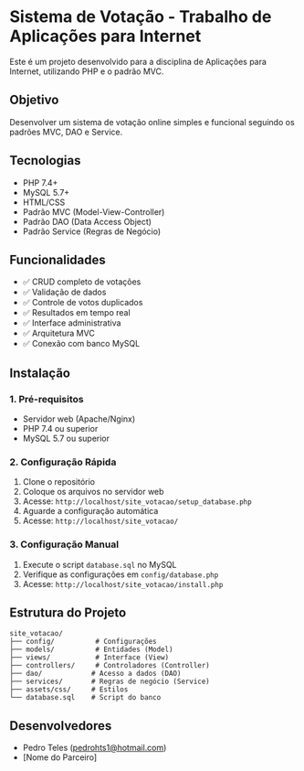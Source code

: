 # Sistema de Votação - Trabalho de Aplicações para Internet

Este é um projeto desenvolvido para a disciplina de Aplicações para Internet, utilizando PHP e o padrão MVC.

## Objetivo
Desenvolver um sistema de votação online simples e funcional seguindo os padrões MVC, DAO e Service.

## Tecnologias
- PHP 7.4+
- MySQL 5.7+
- HTML/CSS
- Padrão MVC (Model-View-Controller)
- Padrão DAO (Data Access Object)
- Padrão Service (Regras de Negócio)

## Funcionalidades
- ✅ CRUD completo de votações
- ✅ Validação de dados
- ✅ Controle de votos duplicados
- ✅ Resultados em tempo real
- ✅ Interface administrativa
- ✅ Arquitetura MVC
- ✅ Conexão com banco MySQL

## Instalação

### 1. Pré-requisitos
- Servidor web (Apache/Nginx)
- PHP 7.4 ou superior
- MySQL 5.7 ou superior

### 2. Configuração Rápida
1. Clone o repositório
2. Coloque os arquivos no servidor web
3. Acesse: `http://localhost/site_votacao/setup_database.php`
4. Aguarde a configuração automática
5. Acesse: `http://localhost/site_votacao/`

### 3. Configuração Manual
1. Execute o script `database.sql` no MySQL
2. Verifique as configurações em `config/database.php`
3. Acesse: `http://localhost/site_votacao/install.php`

## Estrutura do Projeto
```
site_votacao/
├── config/          # Configurações
├── models/          # Entidades (Model)
├── views/           # Interface (View)
├── controllers/     # Controladores (Controller)
├── dao/            # Acesso a dados (DAO)
├── services/       # Regras de negócio (Service)
├── assets/css/     # Estilos
└── database.sql    # Script do banco
```

## Desenvolvedores
- Pedro Teles (pedrohts1@hotmail.com)
- [Nome do Parceiro]
